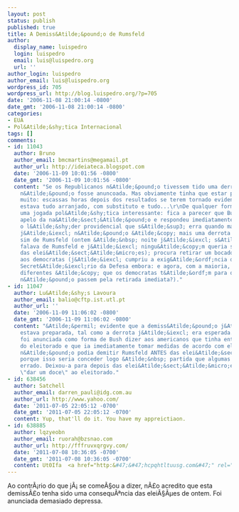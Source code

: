 ```yaml
---
layout: post
status: publish
published: true
title: A Demiss&Atilde;&pound;o de Rumsfeld
author:
  display_name: luispedro
  login: luispedro
  email: luis@luispedro.org
  url: ''
author_login: luispedro
author_email: luis@luispedro.org
wordpress_id: 705
wordpress_url: http://blog.luispedro.org/?p=705
date: '2006-11-08 21:00:14 -0800'
date_gmt: '2006-11-08 21:00:14 -0800'
categories:
- EUA
- Pol&Atilde;&shy;tica Internacional
tags: []
comments:
- id: 11043
  author: Bruno
  author_email: bmcmartins@megamail.pt
  author_url: http://ideiateca.blogspot.com
  date: '2006-11-09 10:01:56 -0800'
  date_gmt: '2006-11-09 10:01:56 -0800'
  content: "Se os Republicanos n&Atilde;&pound;o tivessem tido uma derrota talvez
    n&Atilde;&pound;o fosse anuncoada. Mas obviamente tinha que estar preparada h&Atilde;&iexcl;
    muito: escassas horas depois dos resultados se terem tornado evidentes j&Atilde;&iexcl;
    estava tudo arranjado, com substituto e tudo...\r\nDe qualquer forma &Atilde;&copy;
    uma jogada pol&Atilde;&shy;tica interessante: fica a parecer que Bush ouviu o
    apelo da na&Atilde;&sect;&Atilde;&pound;o e respondeu imediatamente (&Atilde;&copy;
    o l&Atilde;&shy;der providencial que s&Atilde;&sup3; erra quando mal aconselhado);
    j&Atilde;&iexcl; n&Atilde;&pound;o &Atilde;&copy; mais uma derrota de Bush, mas
    sim de Rumsfeld (ontem &Atilde;&nbsp; noite j&Atilde;&iexcl; s&Atilde;&sup3; se
    falava de Rumsfeld e j&Atilde;&iexcl; ningu&Atilde;&copy;m queria saber dos resultados
    das elei&Atilde;&sect;&Atilde;&micro;es); procura retirar um bocado do tapete
    aos democratas (j&Atilde;&iexcl; cumpriu a exig&Atilde;&ordf;ncia de mandar o
    Secret&Atilde;&iexcl;rio da Defesa embora: e agora, com a maioria, que solu&Atilde;&sect;&Atilde;&micro;es
    diferentes &Atilde;&copy; que os democratas t&Atilde;&ordf;m para o Iraque, que
    n&Atilde;&pound;o passem pela retirada imediata?)."
- id: 11047
  author: Lu&Atilde;&shy;s Lavoura
  author_email: balio@cftp.ist.utl.pt
  author_url: ''
  date: '2006-11-09 11:06:02 -0800'
  date_gmt: '2006-11-09 11:06:02 -0800'
  content: "&Atilde;&permil; evidente que a demiss&Atilde;&pound;o j&Atilde;&iexcl;
    estava preparada, tal como a derrota j&Atilde;&iexcl; era esperada. A demiss&Atilde;&pound;o
    foi anunciada como forma de Bush dizer aos americanos que tinha entendido a mensagem
    do eleitorado e que ia imediatamente tomar medidas de acordo com ela.\r\n\r\nBush
    n&Atilde;&pound;o podia demitir Rumsfeld ANTES das elei&Atilde;&sect;&Atilde;&micro;es,
    porque isso seria conceder logo &Atilde;&nbsp; partida que algumas coisa estava
    errado. Deixou-a para depois das elei&Atilde;&sect;&Atilde;&micro;es para poder
    \"dar um doce\" ao eleitorado."
- id: 638456
  author: Satchell
  author_email: darren_pauli@idg.com.au
  author_url: http://www.yahoo.com/
  date: '2011-07-05 22:05:12 -0700'
  date_gmt: '2011-07-05 22:05:12 -0700'
  content: Yup, that'll do it. You have my appreictiaon.
- id: 638885
  author: lqzyeobn
  author_email: ruorah@bzsnao.com
  author_url: http://fffruvxqrgvy.com/
  date: '2011-07-08 10:36:05 -0700'
  date_gmt: '2011-07-08 10:36:05 -0700'
  content: Ut0Ifa  <a href="http:&#47;&#47;hcpqhtltuusg.com&#47;" rel="nofollow">hcpqhtltuusg<&#47;a>
---
```

<p>Ao contr&Atilde;&iexcl;rio do que j&Atilde;&iexcl; se come&Atilde;&sect;ou a dizer, n&Atilde;&pound;o acredito que esta demiss&Atilde;&pound;o tenha sido uma consequ&Atilde;&ordf;ncia das elei&Atilde;&sect;&Atilde;&micro;es de ontem. Foi anunciada demasiado depressa.</p>
